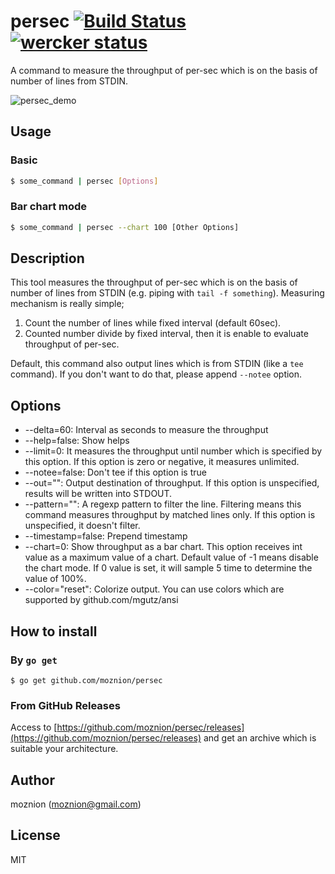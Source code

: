 persec [![Build Status](https://travis-ci.org/moznion/persec.svg?branch=master)](https://travis-ci.org/moznion/persec) [![wercker status](https://app.wercker.com/status/58831f8aea401a8e2209351e359988f8/s/master "wercker status")](https://app.wercker.com/project/bykey/58831f8aea401a8e2209351e359988f8)
==

A command to measure the throughput of per-sec which is on the basis of number of lines from STDIN.

![persec_demo](https://dl.dropboxusercontent.com/u/14832699/persec.gif)

Usage
--

### Basic

```sh
$ some_command | persec [Options]
```

### Bar chart mode

```sh
$ some_command | persec --chart 100 [Other Options]
```

Description
--

This tool measures the throughput of per-sec which is on the basis of number of lines from STDIN (e.g. piping with `tail -f something`).
Measuring mechanism is really simple;

1. Count the number of lines while fixed interval (default 60sec).
2. Counted number divide by fixed interval, then it is enable to evaluate throughput of per-sec.

Default, this command also output lines which is from STDIN (like a `tee` command).
If you don't want to do that, please append `--notee` option.

Options
--

-  --delta=60: Interval as seconds to measure the throughput
-  --help=false: Show helps
-  --limit=0: It measures the throughput until number which is specified by this option. If this option is zero or negative, it measures unlimited.
-  --notee=false: Don't tee if this option is true
-  --out="": Output destination of throughput. If this option is unspecified, results will be written into STDOUT.
-  --pattern="": A regexp pattern to filter the line. Filtering means this command measures throughput by matched lines only. If this option is unspecified, it doesn't filter.
-  --timestamp=false: Prepend timestamp
-  --chart=0: Show throughput as a bar chart. This option receives int value as a maximum value of a chart. Default value of -1 means disable the chart mode. If 0 value is set, it will sample 5 time to determine the value of 100%.
- --color="reset": Colorize output. You can use colors which are supported by github.com/mgutz/ansi

How to install
--

### By `go get`

```
$ go get github.com/moznion/persec
```

### From GitHub Releases

Access to [https://github.com/moznion/persec/releases](https://github.com/moznion/persec/releases)
and get an archive which is suitable your architecture.

Author
--

moznion (<moznion@gmail.com>)

License
--

MIT

